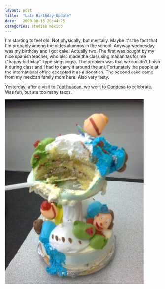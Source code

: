 ```yaml
---
layout: post
title:  "Late Birthday Update"
date:   2009-08-16 20:44:25 
categories: studies méxico 
---
```

I'm starting to feel old. Not physically, but mentally. Maybe it's the fact that I'm probably among the oldes alumnos in the school. Anyway wednesday was my birthday and I got cake! Actually two. The first was bought by my nice spanish teacher, who also made the class sing mañanitas for me ("happy birthday"-type singsongs). The problem was that we couldn't finish it during class and I had to carry it around the uni. Fortunately the people at the international office accepted it as a donation. The second cake came from my mexican family mom here. Also very tasty.

Yesterday, after a visit to [Teotihuacan](http://en.wikipedia.org/wiki/Teotihuacan), we went to [Condesa](http://en.wikipedia.org/wiki/Condesa) to celebrate. Was fun, but ate too many tacos.

![](/images/kassi/39c2e03a698ba8697347f2f8cffa3e23.jpg)
